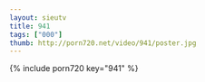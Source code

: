 ```yaml
--- 
layout: sieutv
title: 941
tags: ["000"]
thumb: http://porn720.net/video/941/poster.jpg
---
```

{% include porn720 key="941" %} 
